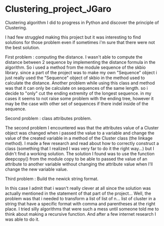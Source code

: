 # Clustering_project_JGaro

Clustering algorithm I did to progress in Python and discover
the principle of Clustering.

I had few struggled making this project but it was interesting to find
solutions for those problem even if sometimes i'm sure that there were not
the best solution.

First problem : computing the distance.
I wasn't able to compute the distance between 2 sequence by implementing
the distance formula in the algorithm. So i used a method from the module
sequence of the skbio library. since a part of the project was to
make my own "Sequence" object i just really used the "Sequence" object of
skbio in the method used to calculate the distance. Another problem
while using this class and method was that it can only be calculate
on sequences of the same length. so i decide to "only" cut the ending
extremity of the longest sequence. in my cases it seems to not raise
some problem with the ending tree, however it may be the case with
other set of sequences if there indel inside of the sequence.

Second problem : class attributes problem.

The second problem I encountered was that the attributes value
of a Cluster object was changed when i passed the value to a variable
and change the value of the created variable in a method of the Cluster 
class (the linkage method). I made a few research and read about 
how to correctly construct a class (something that I realized I was very far to do it the right way...) 
but I didn't find a working solution. The solution I found was to use the
function deepcopy() from the module copy to be able to passed the value
of an attribute to another variable without changing the attribute value
when I'll change the new variable value.

Third problem : Build the newick string format.

In this case I admit that i wasn't really clever at all since
the solution was actually mentioned in the statement of
that part of the project... Well, the problem was that i needed
to transform a list of list of n... list of cluster in a string
that have a specific format with comma and parentheses at the right place.
I tried silly algorithms that were such a mess until someone told me to think 
about making a recursive function. And after a few internet research I was able to do it.






